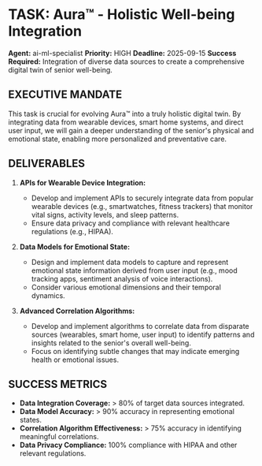 # TASK: Aura™ - Holistic Well-being Integration

**Agent:** ai-ml-specialist
**Priority:** HIGH
**Deadline:** 2025-09-15
**Success Required:** Integration of diverse data sources to create a comprehensive digital twin of senior well-being.

## EXECUTIVE MANDATE

This task is crucial for evolving Aura™ into a truly holistic digital twin. By integrating data from wearable devices, smart home systems, and direct user input, we will gain a deeper understanding of the senior's physical and emotional state, enabling more personalized and preventative care.

## DELIVERABLES

1.  **APIs for Wearable Device Integration:**
    *   Develop and implement APIs to securely integrate data from popular wearable devices (e.g., smartwatches, fitness trackers) that monitor vital signs, activity levels, and sleep patterns.
    *   Ensure data privacy and compliance with relevant healthcare regulations (e.g., HIPAA).

2.  **Data Models for Emotional State:**
    *   Design and implement data models to capture and represent emotional state information derived from user input (e.g., mood tracking apps, sentiment analysis of voice interactions).
    *   Consider various emotional dimensions and their temporal dynamics.

3.  **Advanced Correlation Algorithms:**
    *   Develop and implement algorithms to correlate data from disparate sources (wearables, smart home, user input) to identify patterns and insights related to the senior's overall well-being.
    *   Focus on identifying subtle changes that may indicate emerging health or emotional issues.

## SUCCESS METRICS

*   **Data Integration Coverage:** > 80% of target data sources integrated.
*   **Data Model Accuracy:** > 90% accuracy in representing emotional states.
*   **Correlation Algorithm Effectiveness:** > 75% accuracy in identifying meaningful correlations.
*   **Data Privacy Compliance:** 100% compliance with HIPAA and other relevant regulations.
